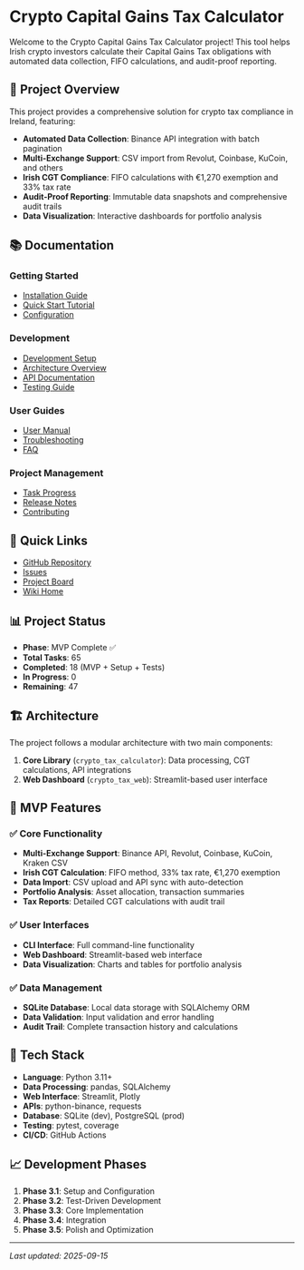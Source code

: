 # Crypto Capital Gains Tax Calculator

Welcome to the Crypto Capital Gains Tax Calculator project! This tool helps Irish crypto investors calculate their Capital Gains Tax obligations with automated data collection, FIFO calculations, and audit-proof reporting.

## 🎯 Project Overview

This project provides a comprehensive solution for crypto tax compliance in Ireland, featuring:

- **Automated Data Collection**: Binance API integration with batch pagination
- **Multi-Exchange Support**: CSV import from Revolut, Coinbase, KuCoin, and others
- **Irish CGT Compliance**: FIFO calculations with €1,270 exemption and 33% tax rate
- **Audit-Proof Reporting**: Immutable data snapshots and comprehensive audit trails
- **Data Visualization**: Interactive dashboards for portfolio analysis

## 📚 Documentation

### Getting Started
- [Installation Guide](Installation-Guide)
- [Quick Start Tutorial](Quick-Start-Tutorial)
- [Configuration](Configuration)

### Development
- [Development Setup](Development-Setup)
- [Architecture Overview](Architecture-Overview)
- [API Documentation](API-Documentation)
- [Testing Guide](Testing-Guide)

### User Guides
- [User Manual](User-Manual)
- [Troubleshooting](Troubleshooting)
- [FAQ](FAQ)

### Project Management
- [Task Progress](Task-Progress)
- [Release Notes](Release-Notes)
- [Contributing](Contributing)

## 🚀 Quick Links

- [GitHub Repository](https://github.com/misterdev32/CapitalGainsTaxCalculator)
- [Issues](https://github.com/misterdev32/CapitalGainsTaxCalculator/issues)
- [Project Board](https://github.com/users/misterdev32/projects/1)
- [Wiki Home](https://github.com/misterdev32/CapitalGainsTaxCalculator/wiki)

## 📊 Project Status

- **Phase**: MVP Complete ✅
- **Total Tasks**: 65
- **Completed**: 18 (MVP + Setup + Tests)
- **In Progress**: 0
- **Remaining**: 47

## 🏗️ Architecture

The project follows a modular architecture with two main components:

1. **Core Library** (`crypto_tax_calculator`): Data processing, CGT calculations, API integrations
2. **Web Dashboard** (`crypto_tax_web`): Streamlit-based user interface

## 🎉 MVP Features

### ✅ Core Functionality
- **Multi-Exchange Support**: Binance API, Revolut, Coinbase, KuCoin, Kraken CSV
- **Irish CGT Calculation**: FIFO method, 33% tax rate, €1,270 exemption
- **Data Import**: CSV upload and API sync with auto-detection
- **Portfolio Analysis**: Asset allocation, transaction summaries
- **Tax Reports**: Detailed CGT calculations with audit trail

### ✅ User Interfaces
- **CLI Interface**: Full command-line functionality
- **Web Dashboard**: Streamlit-based web interface
- **Data Visualization**: Charts and tables for portfolio analysis

### ✅ Data Management
- **SQLite Database**: Local data storage with SQLAlchemy ORM
- **Data Validation**: Input validation and error handling
- **Audit Trail**: Complete transaction history and calculations

## 🔧 Tech Stack

- **Language**: Python 3.11+
- **Data Processing**: pandas, SQLAlchemy
- **Web Interface**: Streamlit, Plotly
- **APIs**: python-binance, requests
- **Database**: SQLite (dev), PostgreSQL (prod)
- **Testing**: pytest, coverage
- **CI/CD**: GitHub Actions

## 📈 Development Phases

1. **Phase 3.1**: Setup and Configuration
2. **Phase 3.2**: Test-Driven Development
3. **Phase 3.3**: Core Implementation
4. **Phase 3.4**: Integration
5. **Phase 3.5**: Polish and Optimization

---

*Last updated: 2025-09-15*
